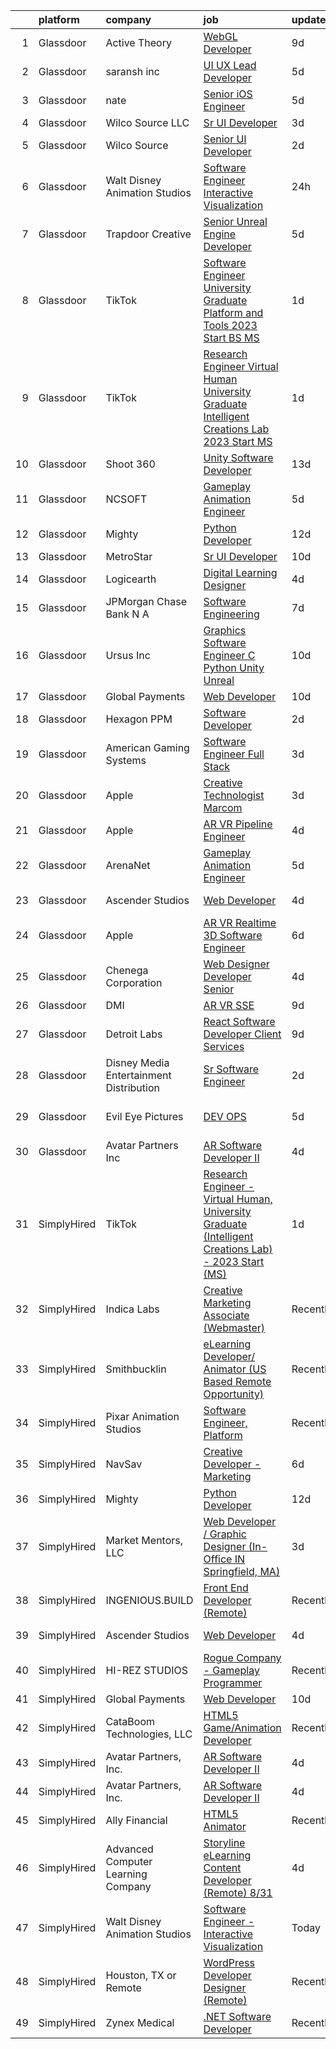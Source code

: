 

|    | platform    | company                                   | job                                                                                                                                                                                                                                                                                                                                                                                                                                                                                                                                                                                                                                                                                                                                                                                                                                                                                                                                                                                                                                                                                                                                                                                                                                                                                                                                                                                                             | update_time   | location          |
|---:|:------------|:------------------------------------------|:----------------------------------------------------------------------------------------------------------------------------------------------------------------------------------------------------------------------------------------------------------------------------------------------------------------------------------------------------------------------------------------------------------------------------------------------------------------------------------------------------------------------------------------------------------------------------------------------------------------------------------------------------------------------------------------------------------------------------------------------------------------------------------------------------------------------------------------------------------------------------------------------------------------------------------------------------------------------------------------------------------------------------------------------------------------------------------------------------------------------------------------------------------------------------------------------------------------------------------------------------------------------------------------------------------------------------------------------------------------------------------------------------------------|:--------------|:------------------|
|  1 | Glassdoor   | Active Theory                             | [WebGL Developer](https://www.glassdoor.com/partner/jobListing.htm?pos=125&ao=1136043&s=58&guid=000001830c7e26f5968e97c18fa78869&src=GD_JOB_AD&t=SR&vt=w&ea=1&cs=1_f11ef7c7&cb=1662361937966&jobListingId=1008097750595&jrtk=3-0-1gc67s9pbim9g801-1gc67s9pug2f6800-d23fd628edf16cc9-)                                                                                                                                                                                                                                                                                                                                                                                                                                                                                                                                                                                                                                                                                                                                                                                                                                                                                                                                                                                                                                                                                                                           | 9d            | Los Angeles, CA   |
|  2 | Glassdoor   | saransh inc                               | [UI UX Lead Developer](https://www.glassdoor.com/partner/jobListing.htm?pos=110&ao=1136043&s=58&guid=000001830c7e26f5968e97c18fa78869&src=GD_JOB_AD&t=SR&vt=w&ea=1&cs=1_4b83bc72&cb=1662361937964&jobListingId=1008103912540&jrtk=3-0-1gc67s9pbim9g801-1gc67s9pug2f6800-85031aa08e20476f-)                                                                                                                                                                                                                                                                                                                                                                                                                                                                                                                                                                                                                                                                                                                                                                                                                                                                                                                                                                                                                                                                                                                      | 5d            | Remote            |
|  3 | Glassdoor   | nate                                      | [Senior iOS Engineer](https://www.glassdoor.com/partner/jobListing.htm?pos=104&ao=1110586&s=58&guid=000001830c7e26f5968e97c18fa78869&src=GD_JOB_AD&t=SR&vt=w&cs=1_bb9ab606&cb=1662361937964&jobListingId=1008103782666&cpc=FDA93C03AE7AED37&jrtk=3-0-1gc67s9pbim9g801-1gc67s9pug2f6800-f1cfa659f2c34759--6NYlbfkN0DG4ntHtB_rMsnfhgmnSvK2brktLme1L4SiDeJjQ-izrVOLqRJ5-yjE7k3D6lhaa8_EILA7Vhaqh_U-O2rSAmOpxIFc-htYjmtyRcVFv2WS_EHhIK0lfqjUeMr4vmo0yXyIHcnnIiZi7gHLyVrwPKrdS1nEi9PZMJ3762y4eWgTTb3DmrOJweoaj2jisTtXpdV54XYaRxNrPwD8iDieW1JPcXy0WZHB3h4WHXLZuyEKIs5mcLUJBPKkPqcNf3n1xnMazJ9WA7KSvLpH-G45Q6EwgGekWn6E_qYz-74Nl_0x7vwYnAnMxLe4oErDOyH4EGg_RHRnzTXlP6XmUKkbx64dDmwV6jP709yZ18fyUhBpv-9ALEFmQdm65gIF4tpPbdi6dk_BffifHuziOsPgxfNM_LGdkRG-RpUrIQ-0X1SVJhISaABr_zSGpDdOf1Hey--KmJWgAsleNsAu_T_cY5CrEEDQ-bhscnnuBXYBBfPlLzX6xriIM6M1mEqiKnynrSKT3NpZ6KhAwgzw8PPF_0viZoRjlfHagUhCHBWaqPPDnk3kQT3gJe0AJTiibUe-9Jqb-zV9fHR5W3Er7EdLSfBhGfK_qmUyw8X5arVqEWmGCpj9TcADrbYjFv5GDWbqaLAhlAdKHEfpbdheXL0KqXdbfrynC3WcHzcK9F_Y8Bw06zfbpBZasywyo_T0uonkSnw6Sxr5AaGMvJkbh41YApEkmBBgPBeaGe0UCcHlaK7xP-ITG056fEvQ2fblLyoSyWHoY5lLyJiK1tF0hSXc_QiSsjf2l77_y1NQh6HFTwWe8lgkAVJRZWb7OFhLYtCFE-XFS4CI5ursWgaMBmbNgFQXLoaeDPQX6Re_TMYHJtmZpeAaDT4qBIs56-JGQdn57CC5VGlgVU9JV3gopytXIorAg-Nvbn08I5DsNRJQeJ1ZW3_fFDf0iuuuwA9BME0VyjrMg8TLw9SSbOt5IhaEpB_LIxIQLLpAsdzF8CDbR77csw%3D%3D)                                           | 5d            | New York, NY      |
|  4 | Glassdoor   | Wilco Source  LLC                         | [Sr UI Developer](https://www.glassdoor.com/partner/jobListing.htm?pos=116&ao=1136043&s=58&guid=000001830c7e26f5968e97c18fa78869&src=GD_JOB_AD&t=SR&vt=w&ea=1&cs=1_7cc1931e&cb=1662361937965&jobListingId=1008110499500&jrtk=3-0-1gc67s9pbim9g801-1gc67s9pug2f6800-802fa49ffd51ecc9-)                                                                                                                                                                                                                                                                                                                                                                                                                                                                                                                                                                                                                                                                                                                                                                                                                                                                                                                                                                                                                                                                                                                           | 3d            | Newark, CA        |
|  5 | Glassdoor   | Wilco Source                              | [Senior UI Developer](https://www.glassdoor.com/partner/jobListing.htm?pos=115&ao=1136043&s=58&guid=000001830c7e26f5968e97c18fa78869&src=GD_JOB_AD&t=SR&vt=w&ea=1&cs=1_7a3fb6ab&cb=1662361937965&jobListingId=1008114020566&jrtk=3-0-1gc67s9pbim9g801-1gc67s9pug2f6800-c70407e1cd8c0a1b-)                                                                                                                                                                                                                                                                                                                                                                                                                                                                                                                                                                                                                                                                                                                                                                                                                                                                                                                                                                                                                                                                                                                       | 2d            | Newark, CA        |
|  6 | Glassdoor   | Walt Disney Animation Studios             | [Software Engineer   Interactive Visualization](https://www.glassdoor.com/partner/jobListing.htm?pos=103&ao=1110586&s=58&guid=000001830c7e26f5968e97c18fa78869&src=GD_JOB_AD&t=SR&vt=w&cs=1_572e379d&cb=1662361937963&jobListingId=1008116981081&cpc=26740BCDE5E48596&jrtk=3-0-1gc67s9pbim9g801-1gc67s9pug2f6800-466d3f969b5724f7--6NYlbfkN0DAFTyt7pbDCC2JPO79CSdi1dIb81yjczP5qsKcZIxgiYm3-7g-689UM0rgypL64crB_GaJfP20m1fi1IAkQG5dY12ubcrqEHfZzCdaUqOTOf3e99Ei0bzeLneHHMNYnwXkO2F8SR5SLFHDutgYQXvHhDkASuoVoFmkove6Qp56cfq2HhOcrLehBXxfwYnoV4IhCgVS9h-ehK4fqFeDqnwd602Nf4QqFTTeKggq7mbPhInAg3d5M6doK0YU8E7H9r69KdcdiI6UdjbKhPX1FE0I8z2rxLETgcXmknPKCWEvI27CaXF2PPBO9TOdP7U4YzbTRJ62tAG6j066B6nj3z2mI_GGIcSjIhY6KETWf-P-dBV_RwFWLI3VD4veM9CK4ROGCaVoLMP2BNsSonIDNrztV9U7gc9fVSJnNBF_gbe_FtKXxTW3vvBB)                                                                                                                                                                                                                                                                                                                                                                                                                                                                                                                                                                                                             | 24h           | Burbank, CA       |
|  7 | Glassdoor   | Trapdoor Creative                         | [Senior Unreal Engine Developer](https://www.glassdoor.com/partner/jobListing.htm?pos=101&ao=1110586&s=58&guid=000001830c7e26f5968e97c18fa78869&src=GD_JOB_AD&t=SR&vt=w&ea=1&cs=1_60aabd3d&cb=1662361937963&jobListingId=1008103754936&cpc=4D489A1B82E31BBF&jrtk=3-0-1gc67s9pbim9g801-1gc67s9pug2f6800-3ccb01640910f06a--6NYlbfkN0DfhRLDY5E7BVY3xhBTAobuSaZ3WR2SqAJ-w4NHeQGDZ_V54dt5D1-9-o8FlAFC8VGLEw2k2nKsfw8pew_Kwqtd_SEUbUcMf-02KnlYLV1p_IH8Kyt8nzMazNMhvenS4mLaj3fKUYsQpT5EY33skyX4tLuaJ-sj4Ti1j_68LBqgjHhV6p61YjgY1NjWJ-qry5N8oaUWBJgGdu2ZZlZv8qK4IgeNvy2z1HHeWOjtdsD1oD0RwxUdI5bzcNTN1a1K_-BrliID-6e9arC8vvtsBcGyUQSpK0uv_0cXGGm8g-8GGmaN6hzqVMeni7gy1czuHbF2rLo1YAqktnYG1ClX0gg0Ojad-nunYp8SFiYsVxlp6R-yEf32U1T3KiANyKiehbyqn7ZzThVYnKLNj0X8M86V1YFRnX2HqLpwdITS2CHHYD6KQzblNJOee5UCwhCBMiuAi5Obeth1M5kOoySgDd0ZL53E1IrbOl-gIsklRTb9e0sDaDc2t8S1wSBiYok8tnPD2T7djS0IiX_b05LJDxZ0)                                                                                                                                                                                                                                                                                                                                                                                                                                                                                                                       | 5d            | Lehi, UT          |
|  8 | Glassdoor   | TikTok                                    | [Software Engineer  University Graduate  Platform and Tools    2023 Start  BS MS ](https://www.glassdoor.com/partner/jobListing.htm?pos=124&ao=1136043&s=58&guid=000001830c7e26f5968e97c18fa78869&src=GD_JOB_AD&t=SR&vt=w&cs=1_547f99a2&cb=1662361937966&jobListingId=1008115904300&jrtk=3-0-1gc67s9pbim9g801-1gc67s9pug2f6800-ac13109f7213683e-)                                                                                                                                                                                                                                                                                                                                                                                                                                                                                                                                                                                                                                                                                                                                                                                                                                                                                                                                                                                                                                                               | 1d            | Mountain View, CA |
|  9 | Glassdoor   | TikTok                                    | [Research Engineer   Virtual Human  University Graduate  Intelligent Creations Lab    2023 Start  MS ](https://www.glassdoor.com/partner/jobListing.htm?pos=113&ao=1136043&s=58&guid=000001830c7e26f5968e97c18fa78869&src=GD_JOB_AD&t=SR&vt=w&cs=1_400e73f8&cb=1662361937964&jobListingId=1008115756689&jrtk=3-0-1gc67s9pbim9g801-1gc67s9pug2f6800-e3aa5ec841a29c94-)                                                                                                                                                                                                                                                                                                                                                                                                                                                                                                                                                                                                                                                                                                                                                                                                                                                                                                                                                                                                                                           | 1d            | Mountain View, CA |
| 10 | Glassdoor   | Shoot 360                                 | [Unity Software Developer](https://www.glassdoor.com/partner/jobListing.htm?pos=114&ao=1136043&s=58&guid=000001830c7e26f5968e97c18fa78869&src=GD_JOB_AD&t=SR&vt=w&ea=1&cs=1_1893933e&cb=1662361937965&jobListingId=1008087203584&jrtk=3-0-1gc67s9pbim9g801-1gc67s9pug2f6800-8dd0b1a67149a496-)                                                                                                                                                                                                                                                                                                                                                                                                                                                                                                                                                                                                                                                                                                                                                                                                                                                                                                                                                                                                                                                                                                                  | 13d           | Vancouver, WA     |
| 11 | Glassdoor   | NCSOFT                                    | [Gameplay Animation Engineer](https://www.glassdoor.com/partner/jobListing.htm?pos=108&ao=1136043&s=58&guid=000001830c7e26f5968e97c18fa78869&src=GD_JOB_AD&t=SR&vt=w&ea=1&cs=1_c4244c00&cb=1662361937964&jobListingId=1008104799075&jrtk=3-0-1gc67s9pbim9g801-1gc67s9pug2f6800-6fd0a3efe7f1d2fe-)                                                                                                                                                                                                                                                                                                                                                                                                                                                                                                                                                                                                                                                                                                                                                                                                                                                                                                                                                                                                                                                                                                               | 5d            | Bellevue, WA      |
| 12 | Glassdoor   | Mighty                                    | [Python Developer](https://www.glassdoor.com/partner/jobListing.htm?pos=109&ao=1136043&s=58&guid=000001830c7e26f5968e97c18fa78869&src=GD_JOB_AD&t=SR&vt=w&ea=1&cs=1_880aad94&cb=1662361937964&jobListingId=1008088932767&jrtk=3-0-1gc67s9pbim9g801-1gc67s9pug2f6800-2137e7cb7a3f5085-)                                                                                                                                                                                                                                                                                                                                                                                                                                                                                                                                                                                                                                                                                                                                                                                                                                                                                                                                                                                                                                                                                                                          | 12d           | Remote            |
| 13 | Glassdoor   | MetroStar                                 | [Sr  UI Developer](https://www.glassdoor.com/partner/jobListing.htm?pos=126&ao=1136043&s=58&guid=000001830c7e26f5968e97c18fa78869&src=GD_JOB_AD&t=SR&vt=w&ea=1&cs=1_e2304e7c&cb=1662361937966&jobListingId=1008094654398&jrtk=3-0-1gc67s9pbim9g801-1gc67s9pug2f6800-f88312acbcc86634-)                                                                                                                                                                                                                                                                                                                                                                                                                                                                                                                                                                                                                                                                                                                                                                                                                                                                                                                                                                                                                                                                                                                          | 10d           | Suitland, MD      |
| 14 | Glassdoor   | Logicearth                                | [Digital Learning Designer](https://www.glassdoor.com/partner/jobListing.htm?pos=128&ao=1136043&s=58&guid=000001830c7e26f5968e97c18fa78869&src=GD_JOB_AD&t=SR&vt=w&cs=1_261818f1&cb=1662361937966&jobListingId=1008106368197&jrtk=3-0-1gc67s9pbim9g801-1gc67s9pug2f6800-a55a7d9d14b0c3f5-)                                                                                                                                                                                                                                                                                                                                                                                                                                                                                                                                                                                                                                                                                                                                                                                                                                                                                                                                                                                                                                                                                                                      | 4d            | Philadelphia, PA  |
| 15 | Glassdoor   | JPMorgan Chase Bank  N A                  | [Software Engineering](https://www.glassdoor.com/partner/jobListing.htm?pos=120&ao=1136043&s=58&guid=000001830c7e26f5968e97c18fa78869&src=GD_JOB_AD&t=SR&vt=w&cs=1_c4d9ffd0&cb=1662361937965&jobListingId=1008100362061&jrtk=3-0-1gc67s9pbim9g801-1gc67s9pug2f6800-3a33d1df51ad2594-)                                                                                                                                                                                                                                                                                                                                                                                                                                                                                                                                                                                                                                                                                                                                                                                                                                                                                                                                                                                                                                                                                                                           | 7d            | Columbus, OH      |
| 16 | Glassdoor   | Ursus  Inc                                | [Graphics Software Engineer   C   Python Unity Unreal](https://www.glassdoor.com/partner/jobListing.htm?pos=107&ao=1110586&s=58&guid=000001830c7e26f5968e97c18fa78869&src=GD_JOB_AD&t=SR&vt=w&ea=1&cs=1_8d099842&cb=1662361937964&jobListingId=1008094033133&cpc=8795CF9063CD573D&jrtk=3-0-1gc67s9pbim9g801-1gc67s9pug2f6800-a503bf67493adf7c--6NYlbfkN0CT8vBT9H5mqECx2dfLV_FONLPDKpIRssxVwtj05Tmm4rA5I0VNOPdM1oYsK66ov5ozRYF8l6lSbj2w8mnkxNtzPvq4xrxWyHAas6Dg1kdrUOgJv2YyZkHQbFM2OivhpugmqZ5om6MWAcpLRyZ6gIQlFMLi08SCGusRRvhDyvVeMX8DUUTJXmTx6nw7SsSZdq8Nt-8KK_5o4vH15EibFmTTp8ytDggw_ewlPkDrXh-xoNpk42rGPX8WrmLj9WET0I6dPhj6yNieG23cgjyuYrAZTWgA_m_BaYOpu9d7djE9YsxGZkkraPINNrJ6scFPNkbMRvgGsS-qsSSUFneYLkAQ5qWjDjR8zvg9r-eSTAiaxH5KmWtjRTFXrkE8Tn1BqkIRrEyaz29yWwzEmQPYB09daJUZZ61od8kUYjjiOiD1Ws78nArJeRWIWITuf2oHI5q0TH_sDWg5uzmCHNfg8BkolmWD5n9dqjfkxW3e7gx3pd2_oosqommB6h8FCl0Z2pLUR2qhHDo9U-j4GWoOFBgDIZEeCnJGhQHBgSRXxAtqz9_TICR7AkNGtL-t36fwLnW3L_OkQ_cs0pPbBCFAPWsAUgMQmKnhCpEcfWGrQqIRtBZWFNGlJ1FDso-P_57mVdSPOsMLAOV06pY7Y-HXIO5uMzWJdq6EQ_-lWiZmL3Z0chqN0HrEqP8Z8VYBw9zPRpcKrW0KnZxI7UzxhUA0D1ngMZECd1GnljY286m7TYjhRXBdBR7bJfhnTpJxYej7_feiU2So-C4sNCOBEfnvt-Axi4OWNvc7IrTjx4MMhMfnlhgXd2-FOUEqA4X1UXMHS3LPQMVPCFb4ro62KUcWoyrlQAnFthCmtLw93qb6x159noolKZSGWidMv3vtGLqXwMYDa41yjIUyAlJSCjYsBwIG-Smn260XXWkZbTyqdyyN4y2zlVu5v22Lst0Acy91q-NYweDA4fNWZufhEECwLBQ1p7i9RIeyFmIcnuoZPWN6j_p0XCyTdFbV) | 10d           | Redmond, WA       |
| 17 | Glassdoor   | Global Payments                           | [Web Developer](https://www.glassdoor.com/partner/jobListing.htm?pos=119&ao=1136043&s=58&guid=000001830c7e26f5968e97c18fa78869&src=GD_JOB_AD&t=SR&vt=w&cs=1_ad949dbe&cb=1662361937965&jobListingId=1008094732805&jrtk=3-0-1gc67s9pbim9g801-1gc67s9pug2f6800-00706440be9ea585-)                                                                                                                                                                                                                                                                                                                                                                                                                                                                                                                                                                                                                                                                                                                                                                                                                                                                                                                                                                                                                                                                                                                                  | 10d           | Oklahoma          |
| 18 | Glassdoor   | Hexagon PPM                               | [Software Developer](https://www.glassdoor.com/partner/jobListing.htm?pos=118&ao=1136043&s=58&guid=000001830c7e26f5968e97c18fa78869&src=GD_JOB_AD&t=SR&vt=w&cs=1_7e509886&cb=1662361937965&jobListingId=1008115008081&jrtk=3-0-1gc67s9pbim9g801-1gc67s9pug2f6800-df8317f83c517f4c-)                                                                                                                                                                                                                                                                                                                                                                                                                                                                                                                                                                                                                                                                                                                                                                                                                                                                                                                                                                                                                                                                                                                             | 2d            | Madison, AL       |
| 19 | Glassdoor   | American Gaming Systems                   | [Software Engineer  Full Stack](https://www.glassdoor.com/partner/jobListing.htm?pos=121&ao=1136043&s=58&guid=000001830c7e26f5968e97c18fa78869&src=GD_JOB_AD&t=SR&vt=w&ea=1&cs=1_f451576f&cb=1662361937965&jobListingId=1008111413484&jrtk=3-0-1gc67s9pbim9g801-1gc67s9pug2f6800-9fa3c45419a80488-)                                                                                                                                                                                                                                                                                                                                                                                                                                                                                                                                                                                                                                                                                                                                                                                                                                                                                                                                                                                                                                                                                                             | 3d            | Atlanta, GA       |
| 20 | Glassdoor   | Apple                                     | [Creative Technologist  Marcom](https://www.glassdoor.com/partner/jobListing.htm?pos=117&ao=1136043&s=58&guid=000001830c7e26f5968e97c18fa78869&src=GD_JOB_AD&t=SR&vt=w&cs=1_be809c70&cb=1662361937965&jobListingId=1008111206952&jrtk=3-0-1gc67s9pbim9g801-1gc67s9pug2f6800-44ee546d4a615340-)                                                                                                                                                                                                                                                                                                                                                                                                                                                                                                                                                                                                                                                                                                                                                                                                                                                                                                                                                                                                                                                                                                                  | 3d            | Cupertino, CA     |
| 21 | Glassdoor   | Apple                                     | [AR VR Pipeline Engineer](https://www.glassdoor.com/partner/jobListing.htm?pos=105&ao=1110586&s=58&guid=000001830c7e26f5968e97c18fa78869&src=GD_JOB_AD&t=SR&vt=w&cs=1_e0154f50&cb=1662361937964&jobListingId=1008105396645&cpc=AC285F3A3ECA6BB0&jrtk=3-0-1gc67s9pbim9g801-1gc67s9pug2f6800-c9ac99f385a34465--6NYlbfkN0BvKrLyj5gPmtZO9T8euul8TCxuuKNOtzRJOomxnwSEodTz2Bc-sPZlbtkML8D-m4rJEUgS2vPkgOVI7njqcyrxX869DpGye6ixWwn10iahY1e7v0vW0_yEUbkFwIQL54u2pH-wLan3uP1QN0-cDeLNaBnyjyJWVWVGubk5DmRA8O6yETzNhads9TYWJIz6SyNna8n6GSm9C38X0xmv7BAvXh3YI81aJMME7J7LxSbzgbRvhYMbXtaSi4-5Y9_94HsERQ-ykLHkHvTYmFYtn4a9aJ_LNLrrmFBtjrIrKO7Tnp_fyrVUSFOH9hsZJUZFGbUwQ15fob2zJxNw2MueRFZcbs3BaJdALcShhi3iv_4W4bVSRjDVxMQ9b08XWQ5OkXkWxn-8NlfdQB5apqpyBHElP2LJDuBA6yXIpRVaMiTeAt2l6yKpYgIL5jsdCFBB9n0DwfOv8AczKwetrFnWCiTPnPWz-BSP46y-wo2BBMBpugBr4R-6O-adT_dPWcwGyKxQsgjMgof4C7B8c42pzEalmz5OXrV2LLCDFkQ2z8zpNIOGyv0LtNNLk167LQaJUo5KS6AfihmlhmxpCUIoa-f1tsbkBQgG7mJwPkq_1ODi7ez8cLPUif_VD84ZvioIVqOHkVhwa60NH5V11hXs-LkJVca8ZlAWj_XSPMw78pt1pqSK6aeOX_GXuMA3qNMfy8CbDG-4CVNGr2lJqgswlzTjomOfgaDD0OTOe6NvuYpyO2QjtIrsIJ1zBcKI8sf_ssfUaJxxvRBoJO1Y0SqVWvbdEjaj7CbbsfCxV3CRZsbdf1IWSBSsqY6ZhbCh-aBKax18oqkGmRGcWv6r1_UUnagbBmtqoWxTsvizm07uOSlMrb7pmshS5XZ-sUNweby2s0rFfkzM5d25qiJL5sLDoJUsjE0z-lMcpAz7721HcRnUgTROB3cNGP9-Fs0x1Sokdac1XGzX6rf9Cw%3D%3D)                                                                       | 4d            | Boulder, CO       |
| 22 | Glassdoor   | ArenaNet                                  | [Gameplay Animation Engineer](https://www.glassdoor.com/partner/jobListing.htm?pos=112&ao=1136043&s=58&guid=000001830c7e26f5968e97c18fa78869&src=GD_JOB_AD&t=SR&vt=w&cs=1_eecdd8f2&cb=1662361937964&jobListingId=1008104799076&jrtk=3-0-1gc67s9pbim9g801-1gc67s9pug2f6800-4ccaaf00bfd394bd-)                                                                                                                                                                                                                                                                                                                                                                                                                                                                                                                                                                                                                                                                                                                                                                                                                                                                                                                                                                                                                                                                                                                    | 5d            | Bellevue, WA      |
| 23 | Glassdoor   | Ascender Studios                          | [Web Developer](https://www.glassdoor.com/partner/jobListing.htm?pos=111&ao=1136043&s=58&guid=000001830c7e26f5968e97c18fa78869&src=GD_JOB_AD&t=SR&vt=w&ea=1&cs=1_3dafeb8a&cb=1662361937964&jobListingId=1008105864049&jrtk=3-0-1gc67s9pbim9g801-1gc67s9pug2f6800-d404735759ace1bc-)                                                                                                                                                                                                                                                                                                                                                                                                                                                                                                                                                                                                                                                                                                                                                                                                                                                                                                                                                                                                                                                                                                                             | 4d            | Northport, NY     |
| 24 | Glassdoor   | Apple                                     | [AR VR Realtime 3D Software Engineer](https://www.glassdoor.com/partner/jobListing.htm?pos=106&ao=1110586&s=58&guid=000001830c7e26f5968e97c18fa78869&src=GD_JOB_AD&t=SR&vt=w&cs=1_e2bc0718&cb=1662361937964&jobListingId=1008100584133&cpc=AC285F3A3ECA6BB0&jrtk=3-0-1gc67s9pbim9g801-1gc67s9pug2f6800-be74c4599b441ffc--6NYlbfkN0BvKrLyj5gPmtZO9T8euul8TCxuuKNOtzRJOomxnwSEodTz2Bc-sPZlbtkML8D-m4ppbenoaghDiVEtRt2-ECRqRyfWCRKa_Jz5GoeDNoT-8CfXL3jdHiysjKuh-j4TG83S-ZboA80dXeTHzfspT9O3Ra4hPABGHU21EAaua9dWArCLOKTLYANkmGQmTIWrv-vNRxtkKFY8biErebSVO3iShYumgz0Y4Jz09p_10iO7XJxmPTFvmx2cb6U-tHwIp0UfMcpUWIwt56iGQ2iAj5jeKiwHDXtcJ6qKgFUhLtgEKWL8D0-KU_xOrkUn29XRJMxlN1BFeqQXZ4rXd9ba86ZEhrUcM_xYnCgw6QNMPBJtGLVaCXTXeYq9Lg1mW-vY9bp0dV1Tobd_BjkOOeh02rvxetGnLsYIduUuaE1II6i887EQrK2PP7Exgnux9xC0Tv2ujborYN9LV3dH89NxR8S-KS6J0Ozb6fyXB9H7IXhIdq3brui_8p6M5hQKsY4e4qf3e-fyTZN01aKUOSmH39CdpeO7kh0vjiPR4o4luWc4JJJa19klni-tLOg43SNRQpDwsJb6Gsi4NJ4B6O0IKkJ5glg5fRuoSJyrLK27Z04CdZ4Y0MMqoAR7uBOiAEUn5pQb-apLpoGSZgoYft8MnQUzz50wwLZ2xoS4cnNX7OTtty77P3NaNo9NuIh3MZgi_aljBRArTNOdzQRaY9FsjtbKtD_tsgaTfa5kRyOWYMr0TEYq9XooUDdgGmMo5EpGFDJcC_BTkmylkcFSn173qcbNSapKhc3SXlgXDAvxa5WWAwofCDFmGE68IGR35AUTI3nCBgazeeX2rOmSaQ1bdWpM9NF9bZmqF4xVbt0JK1NIFDkYvktbi3g6Cv78DRFD0GPCPq7P8pG-5KDpm-f-fEljFDpZn0CUG8dV2DRKP08tBRlu3N_BWgq8xrkL4iFDr0iiL9FJrFe8VK25DJFSCGRjRfMmcNZInNU%3D)                                         | 6d            | Boulder, CO       |
| 25 | Glassdoor   | Chenega Corporation                       | [Web Designer Developer   Senior](https://www.glassdoor.com/partner/jobListing.htm?pos=129&ao=1136043&s=58&guid=000001830c7e26f5968e97c18fa78869&src=GD_JOB_AD&t=SR&vt=w&cs=1_5263c2e4&cb=1662361937966&jobListingId=1008105408929&jrtk=3-0-1gc67s9pbim9g801-1gc67s9pug2f6800-5de5f4f129ab0304-)                                                                                                                                                                                                                                                                                                                                                                                                                                                                                                                                                                                                                                                                                                                                                                                                                                                                                                                                                                                                                                                                                                                | 4d            | Washington, DC    |
| 26 | Glassdoor   | DMI                                       | [AR VR SSE](https://www.glassdoor.com/partner/jobListing.htm?pos=123&ao=1136043&s=58&guid=000001830c7e26f5968e97c18fa78869&src=GD_JOB_AD&t=SR&vt=w&cs=1_8d8d1e08&cb=1662361937965&jobListingId=1008097121055&jrtk=3-0-1gc67s9pbim9g801-1gc67s9pug2f6800-a1e194da357cb20f-)                                                                                                                                                                                                                                                                                                                                                                                                                                                                                                                                                                                                                                                                                                                                                                                                                                                                                                                                                                                                                                                                                                                                      | 9d            | Remote            |
| 27 | Glassdoor   | Detroit Labs                              | [React Software Developer   Client Services](https://www.glassdoor.com/partner/jobListing.htm?pos=130&ao=1136043&s=58&guid=000001830c7e26f5968e97c18fa78869&src=GD_JOB_AD&t=SR&vt=w&cs=1_6aa65bd0&cb=1662361937966&jobListingId=1008097750211&jrtk=3-0-1gc67s9pbim9g801-1gc67s9pug2f6800-4fb605cf590e1222-)                                                                                                                                                                                                                                                                                                                                                                                                                                                                                                                                                                                                                                                                                                                                                                                                                                                                                                                                                                                                                                                                                                     | 9d            | Remote            |
| 28 | Glassdoor   | Disney Media   Entertainment Distribution | [Sr Software Engineer](https://www.glassdoor.com/partner/jobListing.htm?pos=127&ao=1136043&s=58&guid=000001830c7e26f5968e97c18fa78869&src=GD_JOB_AD&t=SR&vt=w&cs=1_da2d536c&cb=1662361937966&jobListingId=1008113816383&jrtk=3-0-1gc67s9pbim9g801-1gc67s9pug2f6800-7ffb872f8cdea995-)                                                                                                                                                                                                                                                                                                                                                                                                                                                                                                                                                                                                                                                                                                                                                                                                                                                                                                                                                                                                                                                                                                                           | 2d            | San Francisco, CA |
| 29 | Glassdoor   | Evil Eye Pictures                         | [DEV OPS](https://www.glassdoor.com/partner/jobListing.htm?pos=122&ao=1136043&s=58&guid=000001830c7e26f5968e97c18fa78869&src=GD_JOB_AD&t=SR&vt=w&cs=1_a215f5b6&cb=1662361937965&jobListingId=1008104745704&jrtk=3-0-1gc67s9pbim9g801-1gc67s9pug2f6800-786845acbbfd8e9a-)                                                                                                                                                                                                                                                                                                                                                                                                                                                                                                                                                                                                                                                                                                                                                                                                                                                                                                                                                                                                                                                                                                                                        | 5d            | San Francisco, CA |
| 30 | Glassdoor   | Avatar Partners  Inc                      | [AR Software Developer II](https://www.glassdoor.com/partner/jobListing.htm?pos=102&ao=1110586&s=58&guid=000001830c7e26f5968e97c18fa78869&src=GD_JOB_AD&t=SR&vt=w&ea=1&cs=1_fa4784c3&cb=1662361937964&jobListingId=1008106665313&cpc=44CD5376B8534B8F&jrtk=3-0-1gc67s9pbim9g801-1gc67s9pug2f6800-e7104cb7571e10bd--6NYlbfkN0CSE3POay3L6XNXi0aipSscdc1Zs2V3vZI2w3p7sV-Wv_VoR-XsUxX86YfQ56zr2X2DaYELFy_C3wUXcLlSNQY5XhgcS-qb-mOfK5GZmOQEQaCEWWGF4p6F_FMb-3_kziIFa6OePOYEvUBuJ-qJs-wjHE-bkIxGqY7SQZGqOKMNDw4LScBAKRt_vIAGn7gMza2Etm05N6wur4FkqeiclN2HUZrkCAUcfpZH_KOzs3l6a8B0QLPwOBKhTHEx65D13Y3LtHgxaDrLm1VmRnwWFiK79EpRwvDFCZb_PKtx5laZ7jy99WX_TwOCpzgZC1kfyNZE_4UTnZ_OVBg4sKnWP05g4M9BQifNfjTzmyqvqakc-f6Aff1tlZZNqyKYbnOv4BbsB6Ys15_0ajn2eyrcU2YKvXaNWPotN5elDwiCpauQBbF_5UG5ADrRpMqU7vqoYty5BVs05Pu64ES0slET1Zl6g7WMcCpc1hmRTw6szBkYUX3CoOzQ1i1y5JExHuDlr8g%3D)                                                                                                                                                                                                                                                                                                                                                                                                                                                                                                                                               | 4d            | Remote            |
| 31 | SimplyHired | TikTok                                    | [Research Engineer - Virtual Human, University Graduate (Intelligent Creations Lab) - 2023 Start (MS)](https://www.simplyhired.com/job/-EadtWpF5NPXHutKdbzx_K8lEigQfWyBkRdFhKO1KgfMa0n4vOc5Nw?q=animation+developer)                                                                                                                                                                                                                                                                                                                                                                                                                                                                                                                                                                                                                                                                                                                                                                                                                                                                                                                                                                                                                                                                                                                                                                                            | 1d            | Mountain View, CA |
| 32 | SimplyHired | Indica Labs                               | [Creative Marketing Associate (Webmaster)](https://www.simplyhired.com/job/CiOYg9ZwXWnfAfWFYgpeXNQ65sUJYFSHCYI9aKhasdAuHPtez9K0_g?q=animation+developer)                                                                                                                                                                                                                                                                                                                                                                                                                                                                                                                                                                                                                                                                                                                                                                                                                                                                                                                                                                                                                                                                                                                                                                                                                                                        | Recently      | Albuquerque, NM   |
| 33 | SimplyHired | Smithbucklin                              | [eLearning Developer/ Animator (US Based Remote Opportunity)](https://www.simplyhired.com/job/o0wXkuWE5GmspCcePui9IkAEPg1-7AWcdL2hMWar8TyjH9xKOYroQQ?q=animation+developer)                                                                                                                                                                                                                                                                                                                                                                                                                                                                                                                                                                                                                                                                                                                                                                                                                                                                                                                                                                                                                                                                                                                                                                                                                                     | Recently      | Old Lyme, CT      |
| 34 | SimplyHired | Pixar Animation Studios                   | [Software Engineer, Platform](https://www.simplyhired.com/job/skxTPaLu9_6CYJMNEj-6V8IgLdR5ruEc6_CYauwEv8qUKF-bZj8kng?q=animation+developer)                                                                                                                                                                                                                                                                                                                                                                                                                                                                                                                                                                                                                                                                                                                                                                                                                                                                                                                                                                                                                                                                                                                                                                                                                                                                     | Recently      | Emeryville, CA    |
| 35 | SimplyHired | NavSav                                    | [Creative Developer - Marketing](https://www.simplyhired.com/job/aftiHndoYiEJfgbCsFqF7A8NEK8VV4GcBTYPjqlqaWYFK-vD-8z1cQ?q=animation+developer)                                                                                                                                                                                                                                                                                                                                                                                                                                                                                                                                                                                                                                                                                                                                                                                                                                                                                                                                                                                                                                                                                                                                                                                                                                                                  | 6d            | Beaumont, TX      |
| 36 | SimplyHired | Mighty                                    | [Python Developer](https://www.simplyhired.com/job/mSidqalQa9rFv-8uMc6mXYDSd2xaTVkb4xZSgl6OipQNezi9Fe79tw?q=animation+developer)                                                                                                                                                                                                                                                                                                                                                                                                                                                                                                                                                                                                                                                                                                                                                                                                                                                                                                                                                                                                                                                                                                                                                                                                                                                                                | 12d           | Remote            |
| 37 | SimplyHired | Market Mentors, LLC                       | [Web Developer / Graphic Designer (In-Office IN Springfield, MA)](https://www.simplyhired.com/job/AAmzSRc2gvhCwsUkgB1M2F2YeaLLepAmGf4YDI6M9RGjKvKat4p4Rw?q=animation+developer)                                                                                                                                                                                                                                                                                                                                                                                                                                                                                                                                                                                                                                                                                                                                                                                                                                                                                                                                                                                                                                                                                                                                                                                                                                 | 3d            | Hartford, CT      |
| 38 | SimplyHired | INGENIOUS.BUILD                           | [Front End Developer (Remote)](https://www.simplyhired.com/job/6j79CYZDql2eX7fABHmfSi8Pap2YCIU-BNMpRKJwhHcBQJ67M7QELQ?q=animation+developer)                                                                                                                                                                                                                                                                                                                                                                                                                                                                                                                                                                                                                                                                                                                                                                                                                                                                                                                                                                                                                                                                                                                                                                                                                                                                    | Recently      | Nashville, TN     |
| 39 | SimplyHired | Ascender Studios                          | [Web Developer](https://www.simplyhired.com/job/dHYH1R0opqNNYnMtM_lxryynCh31Wy1L3yVJL_jUTzBgct1EK-8Cfw?q=animation+developer)                                                                                                                                                                                                                                                                                                                                                                                                                                                                                                                                                                                                                                                                                                                                                                                                                                                                                                                                                                                                                                                                                                                                                                                                                                                                                   | 4d            | Northport, NY     |
| 40 | SimplyHired | HI-REZ STUDIOS                            | [Rogue Company - Gameplay Programmer](https://www.simplyhired.com/job/LsNry-p6gnu1TIEZmUo6I8aV0PTXE3Z5_Z4722fobj5x-RZGMaivJA?q=animation+developer)                                                                                                                                                                                                                                                                                                                                                                                                                                                                                                                                                                                                                                                                                                                                                                                                                                                                                                                                                                                                                                                                                                                                                                                                                                                             | Recently      | Remote            |
| 41 | SimplyHired | Global Payments                           | [Web Developer](https://www.simplyhired.com/job/KLfEtbUcunlIekF7ewl3my8StEEMw68m1B8P4HmQU15e76UUEHLIsg?q=animation+developer)                                                                                                                                                                                                                                                                                                                                                                                                                                                                                                                                                                                                                                                                                                                                                                                                                                                                                                                                                                                                                                                                                                                                                                                                                                                                                   | 10d           | Oklahoma          |
| 42 | SimplyHired | CataBoom Technologies, LLC                | [HTML5 Game/Animation Developer](https://www.simplyhired.com/job/rcD9kqRruTFu3sLPN7RcYmKqhwYda35Xkfl4DXnDIh1VgwPtoMUoDw?q=animation+developer)                                                                                                                                                                                                                                                                                                                                                                                                                                                                                                                                                                                                                                                                                                                                                                                                                                                                                                                                                                                                                                                                                                                                                                                                                                                                  | Recently      | Richardson, TX    |
| 43 | SimplyHired | Avatar Partners, Inc.                     | [AR Software Developer II](https://www.simplyhired.com/job/UeNDfsvrvGKqJT2_CcRkXhDQimk6kBmqp97LV9GSoNPJsJtnaRbEsA?q=animation+developer)                                                                                                                                                                                                                                                                                                                                                                                                                                                                                                                                                                                                                                                                                                                                                                                                                                                                                                                                                                                                                                                                                                                                                                                                                                                                        | 4d            | Remote            |
| 44 | SimplyHired | Avatar Partners, Inc.                     | [AR Software Developer II](https://www.simplyhired.com/job/UeNDfsvrvGKqJT2_CcRkXhDQimk6kBmqp97LV9GSoNPJsJtnaRbEsA?q=animation+developer)                                                                                                                                                                                                                                                                                                                                                                                                                                                                                                                                                                                                                                                                                                                                                                                                                                                                                                                                                                                                                                                                                                                                                                                                                                                                        | 4d            | Remote            |
| 45 | SimplyHired | Ally Financial                            | [HTML5 Animator](https://www.simplyhired.com/job/nALAXYnSAULwPR4KKgCZeqMUxMlWYaSjM_gmb7Oh6XqDXaVFXYnmZg?q=animation+developer)                                                                                                                                                                                                                                                                                                                                                                                                                                                                                                                                                                                                                                                                                                                                                                                                                                                                                                                                                                                                                                                                                                                                                                                                                                                                                  | Recently      | Charlotte, NC     |
| 46 | SimplyHired | Advanced Computer Learning Company        | [Storyline eLearning Content Developer (Remote) 8/31](https://www.simplyhired.com/job/3W8x2oQfQ4daXw1SlfPEdsBKkjEVd0feO1yAYX0WdNle2laQVMcSMw?q=animation+developer)                                                                                                                                                                                                                                                                                                                                                                                                                                                                                                                                                                                                                                                                                                                                                                                                                                                                                                                                                                                                                                                                                                                                                                                                                                             | 4d            | Remote            |
| 47 | SimplyHired | Walt Disney Animation Studios             | [Software Engineer - Interactive Visualization](https://www.simplyhired.com/job/QSXn-xnS_m25FyTD3FsVrEHnzKweJW_TFlS6xQOhhF1oV115VU1mPA?q=animation+developer)                                                                                                                                                                                                                                                                                                                                                                                                                                                                                                                                                                                                                                                                                                                                                                                                                                                                                                                                                                                                                                                                                                                                                                                                                                                   | Today         | Burbank, CA       |
| 48 | SimplyHired | Houston, TX or Remote                     | [WordPress Developer Designer (Remote)](https://www.simplyhired.com/job/h5NIRqnG6nzwtBLlFlrT64773r4CAOGZWfW6vATD8Z8CzAc7NchDIg?q=animation+developer)                                                                                                                                                                                                                                                                                                                                                                                                                                                                                                                                                                                                                                                                                                                                                                                                                                                                                                                                                                                                                                                                                                                                                                                                                                                           | Recently      | The Woodlands, TX |
| 49 | SimplyHired | Zynex Medical                             | [.NET Software Developer](https://www.simplyhired.com/job/CkZS4u7p1I92Dp42AUwS_a_ddjsrJw7_CNhZYtWMjYq5qdAiX22kGQ?q=animation+developer)                                                                                                                                                                                                                                                                                                                                                                                                                                                                                                                                                                                                                                                                                                                                                                                                                                                                                                                                                                                                                                                                                                                                                                                                                                                                         | Recently      | Englewood, CO     |